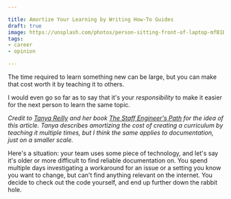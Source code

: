 ```yaml
---

title: Amortize Your Learning by Writing How-To Guides
draft: true
image: https://unsplash.com/photos/person-sitting-front-of-laptop-mfB1B1s4sMc
tags:
- career
- opinion

---
```


The time required to learn something new can be large, but you can make that cost worth it by teaching it to others.

I would even go so far as to say that it's your _responsibility_ to make it easier for the next person to learn the same topic.

_Credit to [Tanya Reilly](https://noidea.dog/) and her book [The Staff Engineer's Path](https://noidea.dog/staff) for the idea of this article. Tanya describes amortizing the cost of creating a curriculum by teaching it multiple times, but I think the same applies to documentation, just on a smaller scale._

Here's a situation: your team uses some piece of technology, and let's say it's older or more difficult to find reliable documentation on. You spend multiple days investigating a workaround for an issue or a setting you know you want to change, but can't find anything relevant on the internet. You decide to check out the code yourself, and end up further down the rabbit hole.
<!--stackedit_data:
eyJoaXN0b3J5IjpbMzQ5NzA0NDIwLC0xNTI2OTU3OTc0XX0=
-->